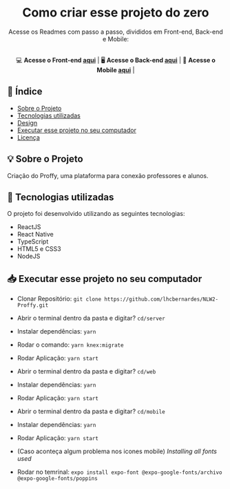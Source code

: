 
<h1 align="center">Como criar esse projeto do zero</h1> 
<div align="center">
Acesse os Readmes com passo a passo, divididos em Front-end, Back-end e Mobile:  <br><br>

💻 **Acesse o Front-end [aqui](https://github.com/dxwebster/NLW2-Proffy/tree/master/web)** | 
🖥 **Acesse o Back-end [aqui](https://github.com/dxwebster/NLW2-Proffy/tree/master/server)** | 
📱 **Acesse o Mobile [aqui](https://github.com/dxwebster/NLW2-Proffy/tree/master/mobile)** |
</div>


## 📑 Índice

- [Sobre o Projeto](#-sobre-o-projeto)
- [Tecnologias utilizadas](#-tecnologias-utilizadas)
- [Design](#-design)
- [Executar esse projeto no seu computador](#Executar-esse-projeto-no-seu-computador)
- [Licença](#-licença)

## 💡 Sobre o Projeto

Criação do Proffy, uma plataforma para conexão professores e alunos.

## 🚀 Tecnologias utilizadas

O projeto foi desenvolvido utilizando as seguintes tecnologias:

- ReactJS
- React Native
- TypeScript
- HTML5 e CSS3
- NodeJS

## 📥 Executar esse projeto no seu computador

- Clonar Repositório: `git clone https://github.com/lhcbernardes/NLW2-Proffy.git`

- Abrir o terminal dentro da pasta e digitar? `cd/server`
- Instalar dependências: `yarn`
- Rodar o comando: `yarn knex:migrate`
- Rodar Aplicação: `yarn start`

- Abrir o terminal dentro da pasta e digitar? `cd/web`
- Instalar dependências: `yarn`
- Rodar Aplicação: `yarn start`

- Abrir o terminal dentro da pasta e digitar? `cd/mobile`
- Instalar dependências: `yarn`
- Rodar Aplicação: `yarn start`

- (Caso aconteça algum problema nos icones mobile) *Installing all fonts used*
- Rodar no temrinal: `expo install expo-font @expo-google-fonts/archivo @expo-google-fonts/poppins`
